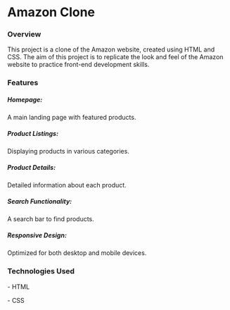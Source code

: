<h1> Amazon Clone</h1>

<h3>Overview</h3>
<p>This project is a clone of the Amazon website, created using HTML and CSS. The aim of this project is to replicate the look and feel of the Amazon website to practice front-end development skills.
</p>

<h3>Features</h3>
<p> <h5>Homepage:</h5> A main landing page with featured products.</p>
<p> <h5>Product Listings:</h5> Displaying products in various categories.</p>
<p> <h5>Product Details:</h5> Detailed information about each product.</p>
<p> <h5>Search Functionality:</h5> A search bar to find products.</p>
<p> <h5>Responsive Design:</h5> Optimized for both desktop and mobile devices.</p>

<h3>Technologies Used</h3>
<p> - HTML </p>
<p> - CSS </p>
